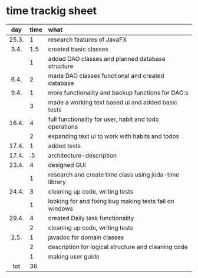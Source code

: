 # time trackig sheet

| day | time | what  |
| :----:|:-----| :-----|
| 25.3.| 1    | research features of JavaFX |
| 3.4. | 1.5  | created basic classes |
|      | 1    | added DAO classes and planned database structure |
| 6.4. | 2    | made DAO classes functional and created database |
| 9.4. | 1    | more functionality and backup functions for DAO:s |
|      | 3    | made a working text based ui and added basic tests |
| 16.4.| 4    | full functionality for user, habit and todo operations |
|      | 2    | expanding text ui to work with habits and todos |
| 17.4.| 1    | added tests |
| 17.4.| .5   | architecture-description |
| 23.4.| 4    | designed GUI |
|      | 1    | research and create time class using joda-time library |
| 24.4.| 3    | cleaning up code, writing tests |
|      | 1    | looking for and fixing bug making tests fail on windows |
| 29.4.| 4    | created Daily task functionality |
|      | 2    | cleaning up code, writing tests |
| 2.5. | 1    | javadoc for domain classes |
|      | 2    | description for logical structure and cleaning code |
|      | 1    | making user guide |
| tot  | 36   |
